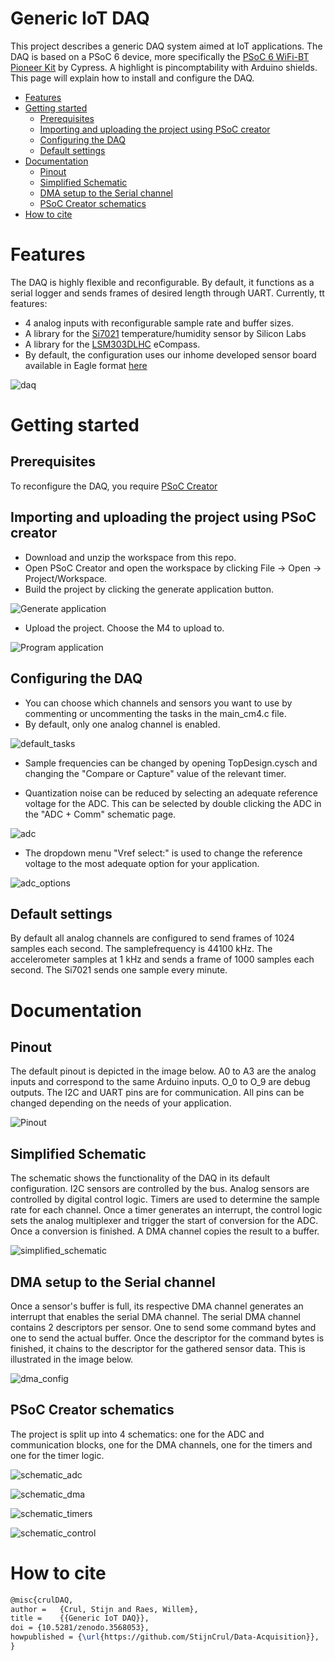 # Generic IoT DAQ

This project describes a generic DAQ system aimed at IoT applications. The DAQ is based on a PSoC 6 device, more specifically the [PSoC 6 WiFi-BT Pioneer Kit](https://www.cypress.com/documentation/development-kitsboards/psoc-6-wifi-bt-pioneer-kit-cy8ckit-062-wifi-bt) by Cypress. A highlight is pincomptability with Arduino shields. This page will explain how to install and configure the DAQ.

<!-- MarkdownTOC -->

- [Features](#features)
- [Getting started](#getting-started)
	- [Prerequisites](#prerequisites)
	- [Importing and uploading the project using PSoC creator](#importing-and-uploading-the-project-using-psoc-creator)
	- [Configuring the DAQ](#configuring-the-daq)
	- [Default settings](#default-settings)
- [Documentation](#documentation)
	- [Pinout](#pinout)
	- [Simplified Schematic](#simplified-schematic)
	- [DMA setup to the Serial channel](#dma-setup-to-the-serial-channel)
	- [PSoC Creator schematics](#psoc-creator-schematics)
- [How to cite](#how-to-cite)

<!-- /MarkdownTOC -->


<a id="features"></a>
# Features
The DAQ is highly flexible and reconfigurable. By default, it functions as a serial logger and sends frames of desired length through UART. Currently, tt features:
* 4 analog inputs with reconfigurable sample rate and buffer sizes.
* A library for the [Si7021](https://www.silabs.com/documents/public/data-sheets/Si7021-A20.pdf) temperature/humidity sensor by Silicon Labs
* A library for the [LSM303DLHC](https://www.st.com/resource/en/datasheet/lsm303dlhc.pdf) eCompass.
* By default, the configuration uses our inhome developed sensor board available in Eagle format [here](https://github.com/DRAMCO/Sensors_commissioning_mega_PCB)

![daq](/Images/daq.png)

<a id="getting-started"></a>
# Getting started
<a id="prerequisites"></a>
## Prerequisites
To reconfigure the DAQ, you require [PSoC Creator](https://www.cypress.com/products/psoc-creator-integrated-design-environment-ide)
<a id="importing-and-uploading-the-project-using-psoc-creator"></a>
## Importing and uploading the project using PSoC creator
* Download and unzip the workspace from this repo.
* Open PSoC Creator and open the workspace by clicking File -> Open -> Project/Workspace. 
* Build the project by clicking the generate application button.

![Generate application](/Images/generate_application.png)

* Upload the project. Choose the M4 to upload to.

![Program application](/Images/program.png)

<a id="configuring-the-daq"></a>
## Configuring the DAQ 
* You can choose which channels and sensors you want to use by commenting or uncommenting the tasks in the main_cm4.c file.
* By default, only one analog channel is enabled.

![default_tasks](/Images/default_tasks.png)

* Sample frequencies can be changed by opening TopDesign.cysch and changing the "Compare or Capture" value of the relevant timer.

* Quantization noise can be reduced by selecting an adequate reference voltage for the ADC. This can be selected by double clicking the ADC in the "ADC + Comm" schematic page.

![adc](/Images/adc.png)

* The dropdown menu "Vref select:" is used to change the reference voltage to the most adequate option for your application.

![adc_options](/Images/adc_options.png)

<a id="default-settings"></a>
## Default settings
By default all analog channels are configured to send frames of 1024 samples each second. The samplefrequency is 44100 kHz. The accelerometer samples at 1 kHz and sends a frame of 1000 samples each second. The Si7021 sends one sample every minute.

<a id="documentation"></a>
# Documentation

<a id="pinout"></a>
## Pinout
The default pinout is depicted in the image below. A0 to A3 are the analog inputs and correspond to the same Arduino inputs. O_0 to O_9 are debug outputs. The I2C and UART pins are for communication. All pins can be changed depending on the needs of your application. 

![Pinout](/Images/pinout.png)

<a id="simplified-schematic"></a>
## Simplified Schematic

The schematic shows the functionality of the DAQ in its default configuration. I2C sensors are controlled by the bus. Analog sensors are controlled by digital control logic. Timers are used to determine the sample rate for each channel. Once a timer generates an interrupt, the control logic sets the analog multiplexer and trigger the start of conversion for the ADC. Once a conversion is finished. A DMA channel copies the result to a buffer.

![simplified_schematic](/Images/simplified_schematic.png)

<a id="dma-setup-to-the-serial-channel"></a>
## DMA setup to the Serial channel

Once a sensor's buffer is full, its respective DMA channel generates an interrupt that enables the serial DMA channel. The serial DMA channel contains 2 descriptors per sensor. One to send some command bytes and one to send the actual buffer. Once the descriptor for the command bytes is finished, it chains to the descriptor for the gathered sensor data. This is illustrated in the image below.

![dma_config](/Images/dma_config.png)

<a id="psoc-creator-schematics"></a>
## PSoC Creator schematics
The project is split up into 4 schematics: one for the ADC and communication blocks, one for the DMA channels, one for the timers and one for the timer logic.

![schematic_adc](/Images/schematic_adc.png)

![schematic_dma](/Images/schematic_dma.png)

![schematic_timers](/Images/schematic_timers.png)

![schematic_control](/Images/schematic_control_timers.png)

<a id="how-to-cite"></a>
# How to cite
```latex
@misc{crulDAQ,
author =   {Crul, Stijn and Raes, Willem},
title =    {{Generic IoT DAQ}},
doi = {10.5281/zenodo.3568053},
howpublished = {\url{https://github.com/StijnCrul/Data-Acquisition}},
}
```


